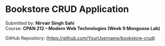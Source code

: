 # Bookstore CRUD Application

Submitted by: **Nirvair Singh Sahi**  
Course: **CPAN 212 – Modern Web Technologies (Week 9 Mongoose Lab)**

GitHub Repository: (https://github.com/YourUsername/bookstore-crud)
